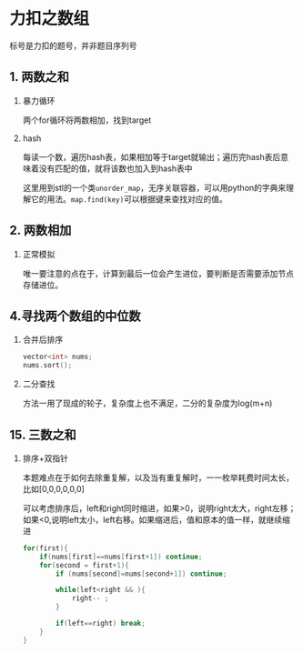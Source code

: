 # 力扣之数组

标号是力扣的题号，并非题目序列号

## 1. 两数之和

1. 暴力循环

    两个for循环将两数相加，找到target

2. hash

    每读一个数，遍历hash表，如果相加等于target就输出；遍历完hash表后意味着没有匹配的值，就将该数也加入到hash表中

    这里用到stl的一个类``unorder_map``，无序关联容器，可以用python的字典来理解它的用法。``map.find(key)``可以根据键来查找对应的值。

## 2. 两数相加

1. 正常模拟

    唯一要注意的点在于，计算到最后一位会产生进位，要判断是否需要添加节点存储进位。

## 4.寻找两个数组的中位数

1. 合并后排序

    ```C++
    vector<int> nums;
    nums.sort();
    ```

2. 二分查找

    方法一用了现成的轮子，复杂度上也不满足，二分的复杂度为log(m+n)

## 15. 三数之和

1. 排序+双指针

    本题难点在于如何去除重复解，以及当有重复解时，一一枚举耗费时间太长，比如[0,0,0,0,0,0]

    可以考虑排序后，left和right同时缩进，如果>0，说明right太大，right左移；如果<0,说明left太小，left右移。如果缩进后，值和原本的值一样，就继续缩进

    ```C++
    for(first){
        if(nums[first]==nums[first+1]) continue;
        for(second = first+1){
            if (nums[second]=nums[second+1]) continue;

            while(left<right && ){
                right-- ;
            }

            if(left==right) break;
        }
    }
    ```